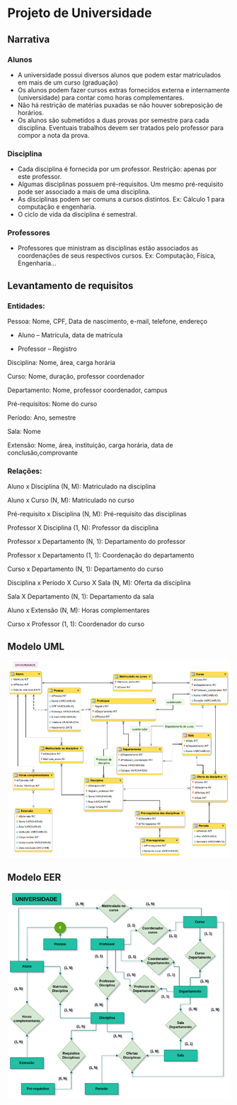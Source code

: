 ﻿# Projeto de Universidade


## Narrativa

### Alunos

- A universidade possui diversos alunos que podem estar matriculados em mais de um curso (graduação)
- Os alunos podem fazer cursos extras fornecidos externa e internamente (universidade) para contar como horas complementares.
- Não há restrição de matérias puxadas se não houver sobreposição de horários.
- Os alunos são submetidos a duas provas por semestre para cada disciplina. Eventuais trabalhos devem ser tratados pelo professor para compor a nota da prova.

### Disciplina

- Cada disciplina é fornecida por um professor. Restrição: apenas por este professor.
- Algumas disciplinas possuem pré-requisitos. Um mesmo pré-requisito pode ser associado a mais de uma disciplina.
- As disciplinas podem ser comuns a cursos distintos. Ex: Cálculo 1 para computação e engenharia.
- O ciclo de vida da disciplina é semestral.

### Professores

- Professores que ministram as disciplinas estão associados as coordenações de seus respectivos cursos. Ex: Computação, Física, Engenharia…


## Levantamento de requisitos

### Entidades:

Pessoa: Nome, CPF, Data de nascimento, e-mail, telefone, endereço

- Aluno – Matrícula, data de matrícula

- Professor – Registro

Disciplina: Nome, área, carga horária

Curso: Nome, duração, professor coordenador

Departamento: Nome, professor coordenador, campus

Pré-requisitos: Nome do curso

Período: Ano, semestre

Sala: Nome

Extensão: Nome, área, instituição, carga horária, data de conclusão,comprovante


### Relações:

Aluno x Disciplina (N, M): Matriculado na disciplina

Aluno x Curso (N, M): Matriculado no curso

Pré-requisito x Disciplina (N, M): Pré-requisito das disciplinas

Professor X Disciplina (1, N): Professor da disciplina

Professor x Departamento (N, 1): Departamento do professor

Professor x Departamento (1, 1): Coordenação do departamento

Curso x Departamento (N, 1): Departamento do curso

Disciplina x Período X Curso X Sala (N, M): Oferta da disciplina

Sala X Departamento (N, 1): Departamento da sala

Aluno x Extensão (N, M): Horas complementares

Curso x Professor (1, 1): Coordenador do curso

## Modelo UML

![](https://github.com/NandesLima/modelagem-universidade/blob/master/modelo-uml.png)


## Modelo EER

![](https://github.com/NandesLima/modelagem-universidade/blob/master/modelo-EER.png)

